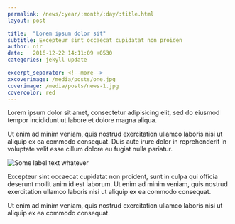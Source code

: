 ```yaml
---
permalink: /news/:year/:month/:day/:title.html
layout: post

title:  "Lorem ipsum dolor sit"
subtitle: Excepteur sint occaecat cupidatat non proiden
author: nir
date:   2016-12-22 14:11:09 +0530
categories: jekyll update

excerpt_separator: <!--more-->
xxcoverimage: /media/posts/one.jpg
coverimage: /media/posts/news-1.jpg
covercolor: red
---
```

Lorem ipsum dolor sit amet, consectetur adipisicing elit, sed do eiusmod
tempor incididunt ut labore et dolore magna aliqua. 

<!--more-->

Ut enim ad minim veniam,
quis nostrud exercitation ullamco laboris nisi ut aliquip ex ea commodo
consequat. Duis aute irure dolor in reprehenderit in voluptate velit esse
cillum dolore eu fugiat nulla pariatur. 

![Some label text whatever](//lorempixel.com/500/500/people)

Excepteur sint occaecat cupidatat non proident, sunt in culpa qui officia 
deserunt mollit anim id est laborum. Ut enim ad minim veniam,
quis nostrud exercitation ullamco laboris nisi ut aliquip ex ea commodo
consequat. 

Ut enim ad minim veniam, quis nostrud exercitation ullamco laboris nisi ut 
aliquip ex ea commodo consequat.
